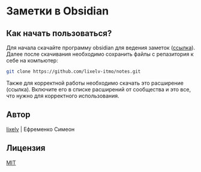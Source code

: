 # Заметки в Obsidian

## Как начать пользоваться?

Для начала скачайте программу obsidian для ведения заметок ([ссылка](https://obsidian.md/download)). Далее после скачивания необходимо сохранить файлы с репазитория к себе на компьютер:
```bash
git clone https://github.com/lixelv-itmo/notes.git
```

Также для корректной работы необходимо скачать это расширение (ссылка). Включите его в списке расширений от сообщества и это все, что нужно для корректного использования.

## Автор

[lixelv](https://github.com/lixelv) | Ефременко Симеон

## Лицензия

[MIT](https://github.com/lixelv-itmo/notes/blob/main/LICENSE)